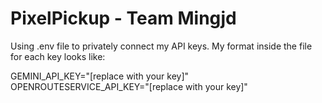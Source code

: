 ﻿# PixelPickup - Team Mingjd

Using .env file to privately connect my API keys. My format inside the file for each key looks like:

GEMINI_API_KEY="[replace with your key]"
OPENROUTESERVICE_API_KEY="[replace with your key]"
